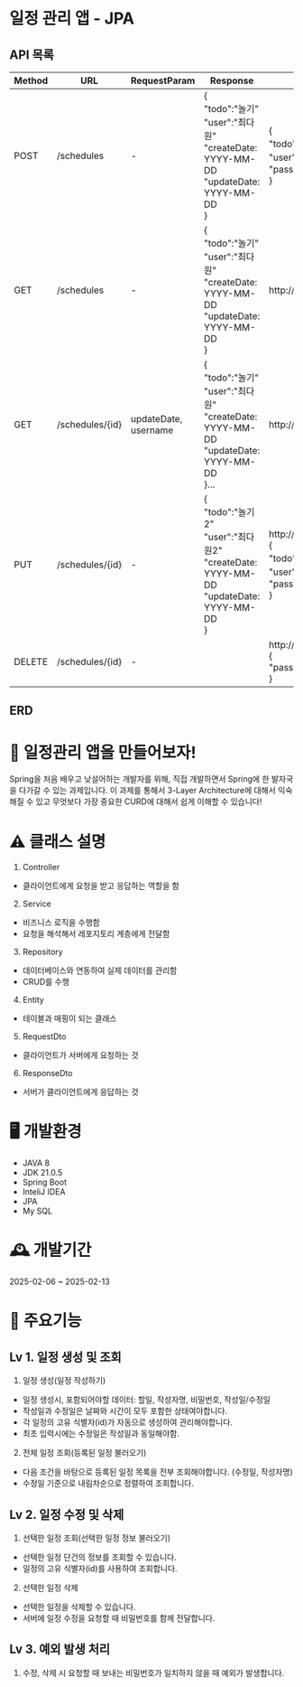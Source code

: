 # 일정 관리 앱 - JPA

## API 목록

| Method | URL             | RequestParam         | Response                                                                                            | Request                                                                                                          | Description | StatusCode  | 
|--------|-----------------|----------------------|-----------------------------------------------------------------------------------------------------|------------------------------------------------------------------------------------------------------------------|------------|-------------|
| POST   | /schedules      | -                    | {<br/>"todo":"놀기"<br/>"user":"최다원"<br/>"createDate: YYYY-MM-DD<br/>"updateDate: YYYY-MM-DD<br/>}    | {<br/>"todo":"놀기"<br/>"user":"최다원"<br/>"password":"1234"<br/>}                                                   | 일정 생성      | 일정 등록: 200  | 
| GET    | /schedules      | -                    | {<br/>"todo":"놀기"<br/>"user":"최다원"<br/>"createDate: YYYY-MM-DD<br/>"updateDate: YYYY-MM-DD<br/>}    | http://localhost:8080/api/schedules                                                                              |    일정 조회     | 일정 조회: 200ㅂ |  |
| GET    | /schedules/{id} | updateDate, username | {<br/>"todo":"놀기"<br/>"user":"최다원"<br/>"createDate: YYYY-MM-DD<br/>"updateDate: YYYY-MM-DD<br/>}... | http://localhost:8080/api/schedules/2                                                                            |                                         단건 일정 조회                       | 일정 조회: 200  ||
| PUT    | /schedules/{id} | -                    |     {<br/>"todo":"놀기2"<br/>"user":"최다원2"<br/>"createDate: YYYY-MM-DD<br/>"updateDate: YYYY-MM-DD<br/>}                                                                                                | http://localhost:8080/api/schedules/2      <br/>{<br/>"todo":"놀기2"<br/>"user":"최다원2"<br/>"password":"1234"<br/>} | 일정 수정      | 일정 수정: 200  |
| DELETE | /schedules/{id} | -                    |                                                                                                     | http://localhost:8080/api/schedules/2<br/>{<br/>"password":"1234"<br/>}                                          | 일정 삭제      | 일정 삭제: 200  |

## ERD

# 📱 일정관리 앱을 만들어보자!
Spring을 처음 배우고 낮설어하는 개발자를 위해, 직접 개발하면서 Spring에 한 발자국을 다가갈 수 있는 과제입니다. 이 과제를 통해서 3-Layer Architecture에 대해서 익숙해질 수 있고 무엇보다 가장 중요한 CURD에 대해서 쉽게 이해할 수 있습니다!

# ⚠️ 클래스 설명
1. Controller
- 클라이언트에게 요청을 받고 응답하는 역할을 함
2. Service
- 비즈니스 로직을 수행함
- 요청을 해석해서 레포지토리 계층에게 전달함
3. Repository
- 데이터베이스와 연동하여 실제 데이터를 관리함
- CRUD를 수행
4. Entity
- 테이블과 매핑이 되는 클래스
5. RequestDto
- 클라이언트가 서버에게 요청하는 것
6. ResponseDto
- 서버가 클라이언트에게 응답하는 것

# 🖥️ 개발환경
- JAVA 8
- JDK 21.0.5
- Spring Boot
- InteliJ IDEA
- JPA
- My SQL

# 🕰️ 개발기간
2025-02-06 ~ 2025-02-13

# 📌 주요기능

## Lv 1. 일정 생성 및 조회
1. 일정 생성(일정 작성하기)
- 일정 생성시, 포함되어야할 데이터: 할일, 작성자명, 비밀번호, 작성일/수정일
- 작성일과 수정일은 날짜와 시간이 모두 포함한 상태여야합니다.
- 각 일정의 고유 식별자(id)가 자동으로 생성하여 관리해야합니다.
- 최초 입력시에는 수정일은 작성일과 동일해야함.

2. 전체 일정 조회(등록된 일정 불러오기)
- 다음 조건을 바탕으로 등록된 일정 목록을 전부 조회해야합니다. (수정일, 작성자명)
- 수정일 기준으로 내림차순으로 정렬하여 조회합니다.

## Lv 2. 일정 수정 및 삭제
1. 선택한 일정 조회(선택한 일정 정보 불러오기)
- 선택한 일정 단건의 정보를 조회할 수 있습니다.
- 일정의 고유 식별자(id)를 사용하여 조회합니다.

2. 선택한 일정 삭제
- 선택한 일정을 삭제할 수 있습니다.
- 서버에 일정 수정을 요청할 때 비밀번호를 함께 전달합니다.

## Lv 3. 예외 발생 처리
1. 수정, 삭제 시 요청할 때 보내는 비밀번호가 일치하지 않을 때 예외가 발생합니다.